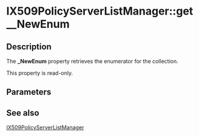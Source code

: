 # IX509PolicyServerListManager::get__NewEnum

## Description

The **_NewEnum** property retrieves the enumerator for the collection.

This property is read-only.

## Parameters

## See also

[IX509PolicyServerListManager](https://learn.microsoft.com/windows/desktop/api/certenroll/nn-certenroll-ix509policyserverlistmanager)